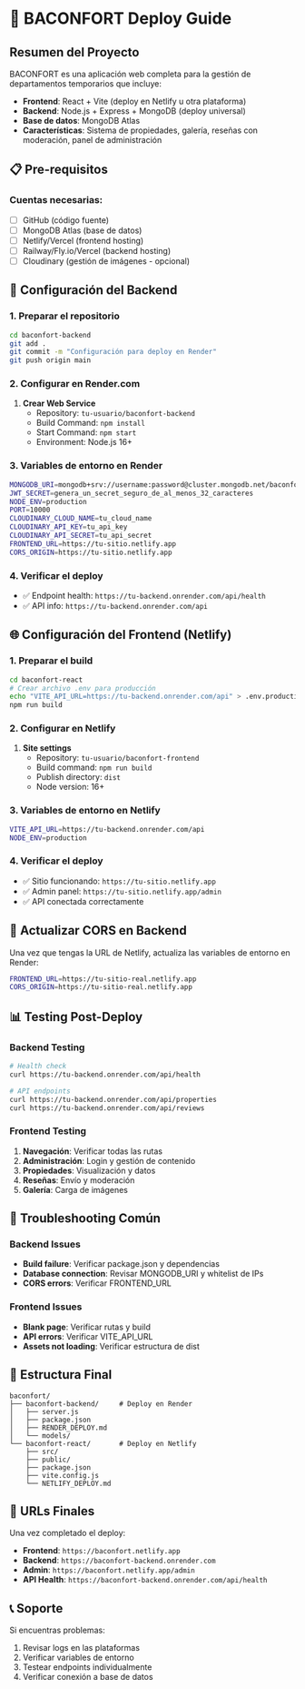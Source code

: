 # 🚀 BACONFORT Deploy Guide

## Resumen del Proyecto

BACONFORT es una aplicación web completa para la gestión de departamentos temporarios que incluye:

- **Frontend**: React + Vite (deploy en Netlify u otra plataforma)
- **Backend**: Node.js + Express + MongoDB (deploy universal)
- **Base de datos**: MongoDB Atlas
- **Características**: Sistema de propiedades, galería, reseñas con moderación, panel de administración

## 📋 Pre-requisitos

### Cuentas necesarias:
- [ ] GitHub (código fuente)
- [ ] MongoDB Atlas (base de datos)
- [ ] Netlify/Vercel (frontend hosting)
- [ ] Railway/Fly.io/Vercel (backend hosting)
- [ ] Cloudinary (gestión de imágenes - opcional)

## 🔧 Configuración del Backend

### 1. Preparar el repositorio
```bash
cd baconfort-backend
git add .
git commit -m "Configuración para deploy en Render"
git push origin main
```

### 2. Configurar en Render.com
1. **Crear Web Service**
   - Repository: `tu-usuario/baconfort-backend`
   - Build Command: `npm install`
   - Start Command: `npm start`
   - Environment: Node.js 16+

### 3. Variables de entorno en Render
```bash
MONGODB_URI=mongodb+srv://username:password@cluster.mongodb.net/baconfort
JWT_SECRET=genera_un_secret_seguro_de_al_menos_32_caracteres
NODE_ENV=production
PORT=10000
CLOUDINARY_CLOUD_NAME=tu_cloud_name
CLOUDINARY_API_KEY=tu_api_key
CLOUDINARY_API_SECRET=tu_api_secret
FRONTEND_URL=https://tu-sitio.netlify.app
CORS_ORIGIN=https://tu-sitio.netlify.app
```

### 4. Verificar el deploy
- ✅ Endpoint health: `https://tu-backend.onrender.com/api/health`
- ✅ API info: `https://tu-backend.onrender.com/api`

## 🌐 Configuración del Frontend (Netlify)

### 1. Preparar el build
```bash
cd baconfort-react
# Crear archivo .env para producción
echo "VITE_API_URL=https://tu-backend.onrender.com/api" > .env.production
npm run build
```

### 2. Configurar en Netlify
1. **Site settings**
   - Repository: `tu-usuario/baconfort-frontend`
   - Build command: `npm run build`
   - Publish directory: `dist`
   - Node version: 16+

### 3. Variables de entorno en Netlify
```bash
VITE_API_URL=https://tu-backend.onrender.com/api
NODE_ENV=production
```

### 4. Verificar el deploy
- ✅ Sitio funcionando: `https://tu-sitio.netlify.app`
- ✅ Admin panel: `https://tu-sitio.netlify.app/admin`
- ✅ API conectada correctamente

## 🔄 Actualizar CORS en Backend

Una vez que tengas la URL de Netlify, actualiza las variables de entorno en Render:
```bash
FRONTEND_URL=https://tu-sitio-real.netlify.app
CORS_ORIGIN=https://tu-sitio-real.netlify.app
```

## 📊 Testing Post-Deploy

### Backend Testing
```bash
# Health check
curl https://tu-backend.onrender.com/api/health

# API endpoints
curl https://tu-backend.onrender.com/api/properties
curl https://tu-backend.onrender.com/api/reviews
```

### Frontend Testing
1. **Navegación**: Verificar todas las rutas
2. **Administración**: Login y gestión de contenido
3. **Propiedades**: Visualización y datos
4. **Reseñas**: Envío y moderación
5. **Galería**: Carga de imágenes

## 🐛 Troubleshooting Común

### Backend Issues
- **Build failure**: Verificar package.json y dependencias
- **Database connection**: Revisar MONGODB_URI y whitelist de IPs
- **CORS errors**: Verificar FRONTEND_URL

### Frontend Issues
- **Blank page**: Verificar rutas y build
- **API errors**: Verificar VITE_API_URL
- **Assets not loading**: Verificar estructura de dist

## 📁 Estructura Final

```
baconfort/
├── baconfort-backend/     # Deploy en Render
│   ├── server.js
│   ├── package.json
│   ├── RENDER_DEPLOY.md
│   └── models/
└── baconfort-react/       # Deploy en Netlify
    ├── src/
    ├── public/
    ├── package.json
    ├── vite.config.js
    └── NETLIFY_DEPLOY.md
```

## 🎯 URLs Finales

Una vez completado el deploy:

- **Frontend**: `https://baconfort.netlify.app`
- **Backend**: `https://baconfort-backend.onrender.com`
- **Admin**: `https://baconfort.netlify.app/admin`
- **API Health**: `https://baconfort-backend.onrender.com/api/health`

## 📞 Soporte

Si encuentras problemas:
1. Revisar logs en las plataformas
2. Verificar variables de entorno
3. Testear endpoints individualmente
4. Verificar conexión a base de datos
